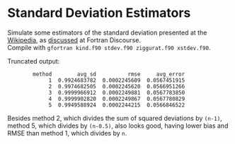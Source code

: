 # Standard Deviation Estimators
Simulate some estimators of the standard deviation presented at the [Wikipedia](https://en.wikipedia.org/wiki/Standard_deviation), as [discussed](https://fortran-lang.discourse.group/t/simulating-estimators-for-the-standard-deviation/2317) at Fortran Discourse.
<br>Compile with ```gfortran kind.f90 stdev.f90 ziggurat.f90 xstdev.f90```.

Truncated output:

```OVERALL
        method        avg_sd          rmse     avg_error
             1  0.9924683782  0.0002245609  0.0567451915
             2  0.9974682505  0.0002245620  0.0566951266
             3  0.9999966912  0.0002249881  0.0567783850
             4  0.9999902820  0.0002249867  0.0567780829
             5  0.9949588924  0.0002244215  0.0566846522
```

Besides method 2, which divides the sum of squared deviations by `(n-1)`, method 5, which divides by `(n-0.5)`, also looks good, having lower bias and RMSE than method 1, which divides by `n`.
